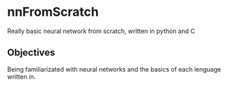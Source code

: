 # nnFromScratch
Really basic neural network from scratch, written in python and C

## Objectives
Being familiarizated with neural networks and the basics of each lenguage written in.

